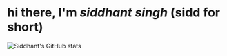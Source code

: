 # hi there, I'm _siddhant singh_ (sidd for short)

![Siddhant's GitHub stats](https://github-readme-stats.vercel.app/api?username=s1ddhantsingh&count_private=true)
